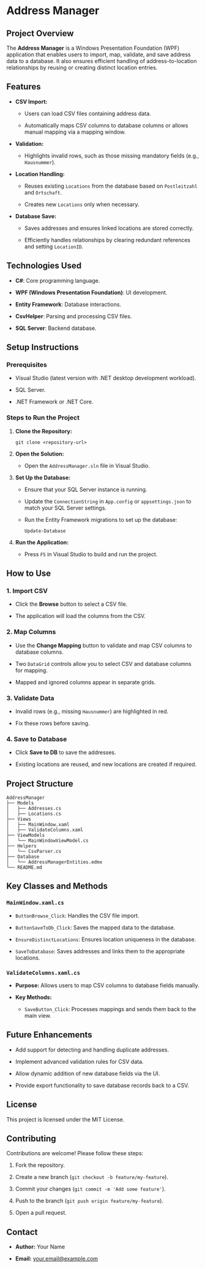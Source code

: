 # Address Manager

## Project Overview

The **Address Manager** is a Windows Presentation Foundation (WPF) application that enables users to import, map, validate, and save address data to a database. It also ensures efficient handling of address-to-location relationships by reusing or creating distinct location entries.

## Features

- **CSV Import:**
    
    - Users can load CSV files containing address data.
        
    - Automatically maps CSV columns to database columns or allows manual mapping via a mapping window.
        
- **Validation:**
    
    - Highlights invalid rows, such as those missing mandatory fields (e.g., `Hausnummer`).
- **Location Handling:**
    
    - Reuses existing `Locations` from the database based on `Postleitzahl` and `Ortschaft`.
        
    - Creates new `Locations` only when necessary.
        
- **Database Save:**
    
    - Saves addresses and ensures linked locations are stored correctly.
        
    - Efficiently handles relationships by clearing redundant references and setting `LocationID`.
        

## Technologies Used

- **C#**: Core programming language.
    
- **WPF (Windows Presentation Foundation)**: UI development.
    
- **Entity Framework**: Database interactions.
    
- **CsvHelper**: Parsing and processing CSV files.
    
- **SQL Server**: Backend database.
    

## Setup Instructions

### Prerequisites

- Visual Studio (latest version with .NET desktop development workload).
    
- SQL Server.
    
- .NET Framework or .NET Core.
    

### Steps to Run the Project

1.  **Clone the Repository:**
    
    ```
    git clone <repository-url>
    ```
    
2.  **Open the Solution:**
    
    - Open the `AddressManager.sln` file in Visual Studio.
3.  **Set Up the Database:**
    
    - Ensure that your SQL Server instance is running.
        
    - Update the `ConnectionString` in `App.config` or `appsettings.json` to match your SQL Server settings.
        
    - Run the Entity Framework migrations to set up the database:
        
        ```
        Update-Database
        ```
        
4.  **Run the Application:**
    
    - Press `F5` in Visual Studio to build and run the project.

## How to Use

### 1\. Import CSV

- Click the **Browse** button to select a CSV file.
    
- The application will load the columns from the CSV.
    

### 2\. Map Columns

- Use the **Change Mapping** button to validate and map CSV columns to database columns.
    
- Two `DataGrid` controls allow you to select CSV and database columns for mapping.
    
- Mapped and ignored columns appear in separate grids.
    

### 3\. Validate Data

- Invalid rows (e.g., missing `Hausnummer`) are highlighted in red.
    
- Fix these rows before saving.
    

### 4\. Save to Database

- Click **Save to DB** to save the addresses.
    
- Existing locations are reused, and new locations are created if required.
    

## Project Structure

```
AddressManager
├── Models
│   ├── Addresses.cs
│   ├── Locations.cs
├── Views
│   ├── MainWindow.xaml
│   ├── ValidateColumns.xaml
├── ViewModels
│   └── MainWindowViewModel.cs
├── Helpers
│   └── CsvParser.cs
├── Database
│   └── AddressManagerEntities.edmx
└── README.md
```

## Key Classes and Methods

### `MainWindow.xaml.cs`

- `ButtonBrowse_Click`: Handles the CSV file import.
    
- `ButtonSaveToDb_Click`: Saves the mapped data to the database.
    
- `EnsureDistinctLocations`: Ensures location uniqueness in the database.
    
- `SaveToDatabase`: Saves addresses and links them to the appropriate locations.
    

### `ValidateColumns.xaml.cs`

- **Purpose:** Allows users to map CSV columns to database fields manually.
    
- **Key Methods:**
    
    - `SaveButton_Click`: Processes mappings and sends them back to the main view.

## Future Enhancements

- Add support for detecting and handling duplicate addresses.
    
- Implement advanced validation rules for CSV data.
    
- Allow dynamic addition of new database fields via the UI.
    
- Provide export functionality to save database records back to a CSV.
    

## License

This project is licensed under the MIT License.

## Contributing

Contributions are welcome! Please follow these steps:

1.  Fork the repository.
    
2.  Create a new branch (`git checkout -b feature/my-feature`).
    
3.  Commit your changes (`git commit -m 'Add some feature'`).
    
4.  Push to the branch (`git push origin feature/my-feature`).
    
5.  Open a pull request.
    

## Contact

- **Author:** Your Name
    
- **Email:** your.email@example.com
